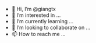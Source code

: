 - 👋 Hi, I’m @giangtx
- 👀 I’m interested in ...
- 🌱 I’m currently learning ...
- 💞️ I’m looking to collaborate on ...
- 📫 How to reach me ...

<!---
giangtx/giangtx is a ✨ special ✨ 
--->
